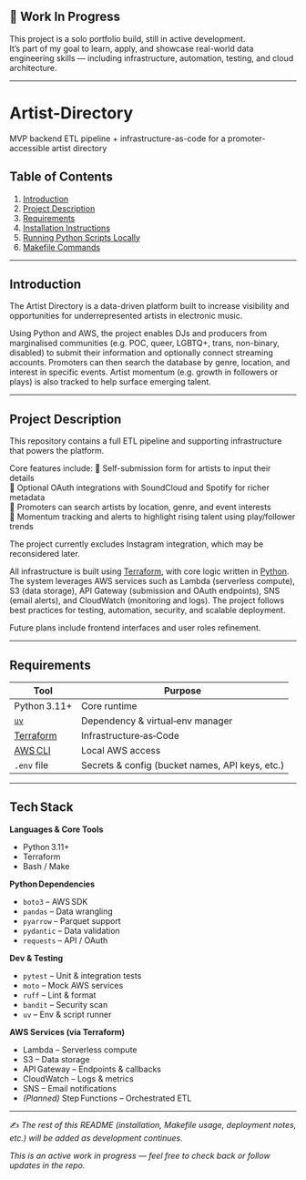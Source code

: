 ## 🚧 Work In Progress

This project is a solo portfolio build, still in active development.  
It’s part of my goal to learn, apply, and showcase real-world data engineering skills — including infrastructure, automation, testing, and cloud architecture.

---

# Artist-Directory
MVP backend ETL pipeline + infrastructure-as-code for a promoter-accessible artist directory

## Table of Contents
1. [Introduction](#introduction)  
2. [Project Description](#project-description)  
3. [Requirements](#requirements)  
4. [Installation Instructions](#installation-instructions)  
5. [Running Python Scripts Locally](#running-python-scripts-locally)  
6. [Makefile Commands](#makefile-commands)  

---

## Introduction

The Artist Directory is a data-driven platform built to increase visibility and opportunities for underrepresented artists in electronic music.

Using Python and AWS, the project enables DJs and producers from marginalised communities (e.g. POC, queer, LGBTQ+, trans, non-binary, disabled) to submit their information and optionally connect streaming accounts. Promoters can then search the database by genre, location, and interest in specific events. Artist momentum (e.g. growth in followers or plays) is also tracked to help surface emerging talent.

---

## Project Description

This repository contains a full ETL pipeline and supporting infrastructure that powers the platform.

Core features include:
🔸 Self-submission form for artists to input their details  
🔸 Optional OAuth integrations with SoundCloud and Spotify for richer metadata  
🔸 Promoters can search artists by location, genre, and event interests  
🔸 Momentum tracking and alerts to highlight rising talent using play/follower trends

The project currently excludes Instagram integration, which may be reconsidered later.

All infrastructure is built using [Terraform](https://www.hashicorp.com/en/products/terraform), with core logic written in [Python](https://www.python.org). The system leverages AWS services such as Lambda (serverless compute), S3 (data storage), API Gateway (submission and OAuth endpoints), SNS (email alerts), and CloudWatch (monitoring and logs). The project follows best practices for testing, automation, security, and scalable deployment.

Future plans include frontend interfaces and user roles refinement.

---

## Requirements

| Tool | Purpose |
|------|---------|
| Python 3.11+ | Core runtime |
| [`uv`](https://docs.astral.sh/uv/) | Dependency & virtual‑env manager |
| [Terraform](https://developer.hashicorp.com/terraform/install) | Infrastructure‑as‑Code |
| [AWS CLI](https://docs.aws.amazon.com/cli/latest/userguide/install-cliv2.html) | Local AWS access |
| `.env` file | Secrets & config (bucket names, API keys, etc.) |

---

## Tech Stack

**Languages & Core Tools**  
- Python 3.11+  
- Terraform  
- Bash / Make  

**Python Dependencies**  
- `boto3` – AWS SDK  
- `pandas` – Data wrangling  
- `pyarrow` – Parquet support  
- `pydantic` – Data validation  
- `requests` – API / OAuth  

**Dev & Testing**  
- `pytest` – Unit & integration tests  
- `moto` – Mock AWS services  
- `ruff` – Lint & format  
- `bandit` – Security scan  
- `uv` – Env & script runner  

**AWS Services (via Terraform)**  
- Lambda – Serverless compute  
- S3 – Data storage  
- API Gateway – Endpoints & callbacks  
- CloudWatch – Logs & metrics  
- SNS – Email notifications  
- *(Planned)* Step Functions – Orchestrated ETL

---

✍️ _The rest of this README (installation, Makefile usage, deployment notes, etc.) will be added as development continues._

_This is an active work in progress — feel free to check back or follow updates in the repo._